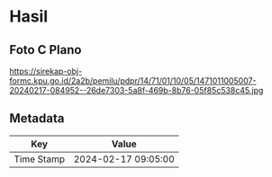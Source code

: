 # Hasil

## Foto C Plano

https://sirekap-obj-formc.kpu.go.id/2a2b/pemilu/pdpr/14/71/01/10/05/1471011005007-20240217-084952--26de7303-5a8f-469b-8b76-05f85c538c45.jpg


## Metadata

| Key        | Value               |
| ---------- | ------------------- |
| Time Stamp | 2024-02-17 09:05:00 |



